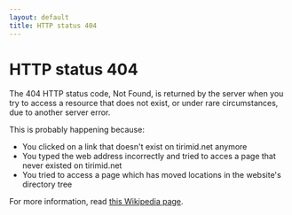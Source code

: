 ```yaml
---
layout: default
title: HTTP status 404
---
```


# HTTP status 404

The 404 HTTP status code, Not Found, is returned by the server when you try to
access a resource that does not exist, or under rare circumstances, due to
another server error.

This is probably happening because:

* You clicked on a link that doesn't exist on tirimid.net anymore
* You typed the web address incorrectly and tried to acces a page that never
  existed on tirimid.net
* You tried to access a page which has moved locations in the website's
  directory tree

For more information, read [this Wikipedia page](https://en.wikipedia.org/wiki/HTTP_404).
